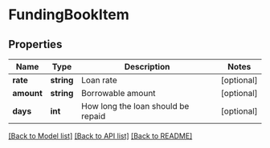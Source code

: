 # FundingBookItem

## Properties
Name | Type | Description | Notes
------------ | ------------- | ------------- | -------------
**rate** | **string** | Loan rate | [optional] 
**amount** | **string** | Borrowable amount | [optional] 
**days** | **int** | How long the loan should be repaid | [optional] 

[[Back to Model list]](../README.md#documentation-for-models) [[Back to API list]](../README.md#documentation-for-api-endpoints) [[Back to README]](../README.md)


